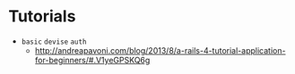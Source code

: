 # Tutorials

- `basic` `devise` `auth`   
  - http://andreapavoni.com/blog/2013/8/a-rails-4-tutorial-application-for-beginners/#.V1yeGPSKQ6g 